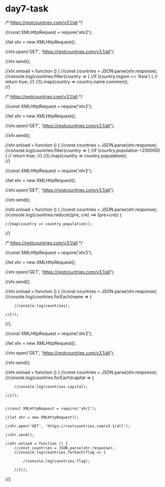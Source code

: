 # day7-task

/*
    https://restcountries.com/v3.1/all
*/

//const XMLHttpRequest = require('xhr2');

//let xhr = new XMLHttpRequest();

//xhr.open('GET', 'https://restcountries.com/v3.1/all');

//xhr.send();

//xhr.onload = function () {
    //const countries = JSON.parse(xhr.response);
    //console.log(countries.filter(country => {
        //if (country.region == 'Asia') {
           // return true;
        //}
    //}).map(country => country.name.common));    
//}

/*
    https://restcountries.com/v3.1/all
*/

//const XMLHttpRequest = require('xhr2');

//let xhr = new XMLHttpRequest();

//xhr.open('GET', 'https://restcountries.com/v3.1/all');

//xhr.send();

//xhr.onload = function () {
    //const countries = JSON.parse(xhr.response);
    //console.log(countries.filter(country => {
        //if (country.population <200000) {
           // return true;
        //}
    //}).map(country => country.population));    
//}

//const XMLHttpRequest = require('xhr2');

//let xhr = new XMLHttpRequest();

//xhr.open('GET', 'https://restcountries.com/v3.1/all');

//xhr.send();

//xhr.onload = function () {
    //const countries = JSON.parse(xhr.response);
    //console.log(countries.reduce((pre, cre) ==> (pre+cre)) {
        
        

        
    //}map(country => country.population)); 
//}   


/*
    https://restcountries.com/v3.1/all
*/

//const XMLHttpRequest = require('xhr2');

//let xhr = new XMLHttpRequest();

//xhr.open('GET', 'https://restcountries.com/v3.1/all');

//xhr.send();

//xhr.onload = function () {
    //const countries = JSON.parse(xhr.response);
    //console.log(countries.forEach(name => {

        //console.log(countries);
        
    //}));
        

    
//};




//const XMLHttpRequest = require('xhr2');

//let xhr = new XMLHttpRequest();

//xhr.open('GET', 'https://restcountries.com/v3.1/all');

//xhr.send();

//xhr.onload = function () {
    //const countries = JSON.parse(xhr.response);
    //console.log(countries.forEach(capital => {

        //console.log(countries.capital);
        
    //}));
        

    //const XMLHttpRequest = require('xhr2');

    //let xhr = new XMLHttpRequest();
    
    //xhr.open('GET', 'https://restcountries.com/v3.1/all');
    
    //xhr.send();
    
    //xhr.onload = function () {
        //const countries = JSON.parse(xhr.response);
        //console.log(countries.forEach(flag => {
    
            //console.log(countries.flag);
            
        //}));
    
//};
